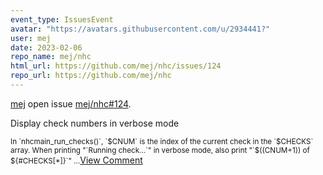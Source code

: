 ```yaml
---
event_type: IssuesEvent
avatar: "https://avatars.githubusercontent.com/u/2934441?"
user: mej
date: 2023-02-06
repo_name: mej/nhc
html_url: https://github.com/mej/nhc/issues/124
repo_url: https://github.com/mej/nhc
---
```


<a href='https://github.com/mej' target='_blank'>mej</a> open issue <a href='https://github.com/mej/nhc/issues/124' target='_blank'>mej/nhc#124</a>.

<p>Display check numbers in verbose mode</p><small>In `nhcmain_run_checks()`, `$CNUM` is the index of the current check in the `$CHECKS` array. When printing "`Running check...`" in verbose mode, also print "`$((CNUM+1)) of ${#CHECKS[*]}`"...</small><a href='https://github.com/mej/nhc/issues/124' target='_blank'>View Comment</a>